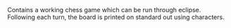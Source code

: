 Contains a working chess game which can be run through eclipse. Following each turn, the board is printed on standard out using characters.
